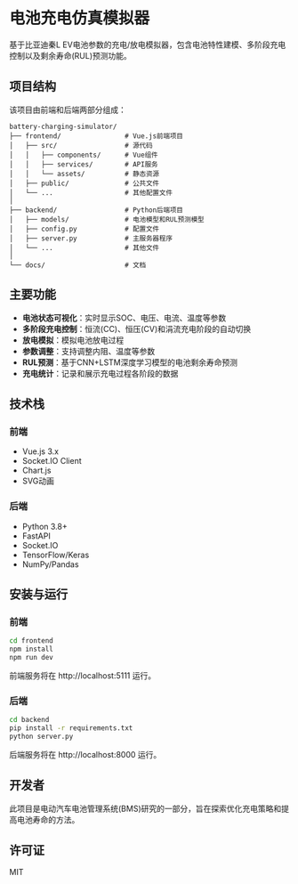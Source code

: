 # 电池充电仿真模拟器

基于比亚迪秦L EV电池参数的充电/放电模拟器，包含电池特性建模、多阶段充电控制以及剩余寿命(RUL)预测功能。

## 项目结构

该项目由前端和后端两部分组成：

```
battery-charging-simulator/
├── frontend/                # Vue.js前端项目
│   ├── src/                 # 源代码
│   │   ├── components/      # Vue组件
│   │   ├── services/        # API服务
│   │   └── assets/          # 静态资源
│   ├── public/              # 公共文件
│   └── ...                  # 其他配置文件
│
├── backend/                 # Python后端项目
│   ├── models/              # 电池模型和RUL预测模型
│   ├── config.py            # 配置文件
│   ├── server.py            # 主服务器程序
│   └── ...                  # 其他文件
│
└── docs/                    # 文档
```

## 主要功能

- **电池状态可视化**：实时显示SOC、电压、电流、温度等参数
- **多阶段充电控制**：恒流(CC)、恒压(CV)和涓流充电阶段的自动切换
- **放电模拟**：模拟电池放电过程
- **参数调整**：支持调整内阻、温度等参数
- **RUL预测**：基于CNN+LSTM深度学习模型的电池剩余寿命预测
- **充电统计**：记录和展示充电过程各阶段的数据

## 技术栈

### 前端
- Vue.js 3.x
- Socket.IO Client
- Chart.js
- SVG动画

### 后端
- Python 3.8+
- FastAPI
- Socket.IO
- TensorFlow/Keras
- NumPy/Pandas

## 安装与运行

### 前端

```bash
cd frontend
npm install
npm run dev
```

前端服务将在 http://localhost:5111 运行。

### 后端

```bash
cd backend
pip install -r requirements.txt
python server.py
```

后端服务将在 http://localhost:8000 运行。

## 开发者

此项目是电动汽车电池管理系统(BMS)研究的一部分，旨在探索优化充电策略和提高电池寿命的方法。

## 许可证

MIT 